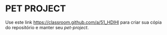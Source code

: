 # PET PROJECT

Use este link <https://classroom.github.com/a/51_HDlHl> para criar sua cópia do repositório e manter seu _pet-project_.